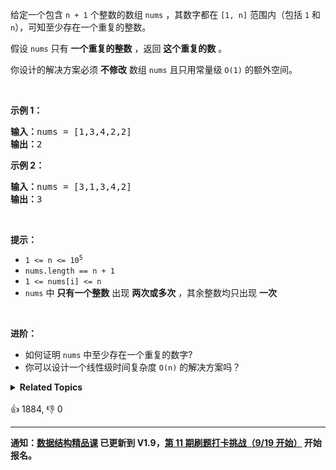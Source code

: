 <p>给定一个包含&nbsp;<code>n + 1</code> 个整数的数组&nbsp;<code>nums</code> ，其数字都在&nbsp;<code>[1, n]</code>&nbsp;范围内（包括 <code>1</code> 和 <code>n</code>），可知至少存在一个重复的整数。</p>

<p>假设 <code>nums</code> 只有 <strong>一个重复的整数</strong> ，返回&nbsp;<strong>这个重复的数</strong> 。</p>

<p>你设计的解决方案必须 <strong>不修改</strong> 数组 <code>nums</code> 且只用常量级 <code>O(1)</code> 的额外空间。</p>

<p>&nbsp;</p>

<p><strong>示例 1：</strong></p>

<pre>
<strong>输入：</strong>nums = [1,3,4,2,2]
<strong>输出：</strong>2
</pre>

<p><strong>示例 2：</strong></p>

<pre>
<strong>输入：</strong>nums = [3,1,3,4,2]
<strong>输出：</strong>3
</pre>

<p>&nbsp;</p>

<p><strong>提示：</strong></p>

<ul> 
 <li><code>1 &lt;= n &lt;= 10<sup>5</sup></code></li> 
 <li><code>nums.length == n + 1</code></li> 
 <li><code>1 &lt;= nums[i] &lt;= n</code></li> 
 <li><code>nums</code> 中 <strong>只有一个整数</strong> 出现 <strong>两次或多次</strong> ，其余整数均只出现 <strong>一次</strong></li> 
</ul>

<p>&nbsp;</p>

<p><b>进阶：</b></p>

<ul> 
 <li>如何证明 <code>nums</code> 中至少存在一个重复的数字?</li> 
 <li>你可以设计一个线性级时间复杂度 <code>O(n)</code> 的解决方案吗？</li> 
</ul>

<details><summary><strong>Related Topics</strong></summary>位运算 | 数组 | 双指针 | 二分查找</details><br>

<div>👍 1884, 👎 0</div>

<div id="labuladong"><hr>

**通知：[数据结构精品课](https://aep.h5.xeknow.com/s/1XJHEO) 已更新到 V1.9，[第 11 期刷题打卡挑战（9/19 开始）](https://mp.weixin.qq.com/s/eUG2OOzY3k_ZTz-CFvtv5Q) 开始报名。**

</div>





